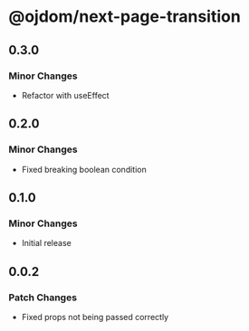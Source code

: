 # @ojdom/next-page-transition

## 0.3.0

### Minor Changes

- Refactor with useEffect

## 0.2.0

### Minor Changes

- Fixed breaking boolean condition

## 0.1.0

### Minor Changes

- Initial release

## 0.0.2

### Patch Changes

- Fixed props not being passed correctly
